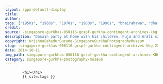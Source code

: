 ```yaml
---
layout: sgpm-default-display
title: 
author: 
tags: ["1950s", "1960s", "1970s", "1980s", "1990s", "bhairahawa", "dharan", "gurkhas", "kathmandu", "nepal", "pokhara", "singapore", "singapore gurkha archive", "singapore gurkha old photographs", "singapore gurkha photography museum", "singapore gurkhas"]
credit: 
source: -singapore-gurkhas-050116-gcspf-gurkha-contingent-archives-kbg-22
description: "Dasain party at home with his children, Puja and Arati sitting down, Subash at the background. All with Tika, made with rice and yogurt Date: Late 1990s."
copyright: KrishnaBahadurGurung-SingaporeGurkhaPhotographyMuseum
slug: -singapore-gurkhas-050116-gcspf-gurkha-contingent-archives-kbg-22
date: 2014-10-11
img_path: singapore-gurkhas-050116-gcspf-gurkha-contingent-archives-KBG-22.jpg
category: singapore-gurkha-photography-museum
---
```

	 		

	 		<h1></h1>
	 		{{ site.tags }}
	 		
